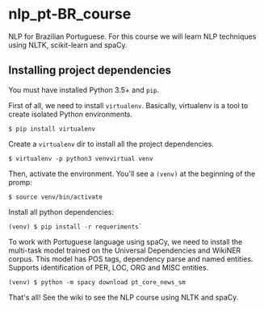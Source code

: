# nlp_pt-BR_course
NLP for Brazilian Portuguese. For this course we will learn NLP techniques using NLTK, scikit-learn and spaCy.


## Installing project dependencies

You must have installed Python 3.5+ and `pip`.

First of all, we need to install `virtualenv`. Basically, virtualenv is a tool to create isolated Python environments.

```
$ pip install virtualenv
```

Create a `virtualenv` dir to install all the project dependencies.

```
$ virtualenv -p python3 venvvirtual venv  
```

Then, activate the environment. You'll see a `(venv)` at the beginning of the promp:

```
$ source venv/bin/activate
```

Install all python dependencies:

```
(venv) $ pip install -r requeriments`
```

To work with Portuguese language using spaCy, we need to install the multi-task model trained on the Universal Dependencies and WikiNER corpus. This model has POS tags, dependency parse and named entities. Supports identification of PER, LOC, ORG and MISC entities.

```
(venv) $ python -m spacy download pt_core_news_sm
```

That's all! See the wiki to see the NLP course using NLTK and spaCy.
